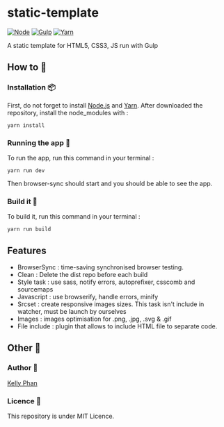 # static-template
[![Node](https://img.shields.io/badge/Node-%3E%3D8.9.1-brightgreen.svg?style=flat-square)]()
[![Gulp](https://img.shields.io/badge/Gulp%20-%3E%3D3.9.1-blue.svg?style=flat-square)]()
[![Yarn](https://img.shields.io/badge/yarn-%3E%3D1.3.2-ff69b4.svg?style=flat-square)]()


<!-- ![](screenshot.png "") -->

A static template for HTML5, CSS3, JS run with Gulp

<!-- [See the demo](https://oculus-rift.netlify.com/) -->


## How to 🎉

### Installation 📦 
First, do not forget to install [Node.js](https://nodejs.org/en/) and [Yarn](https://yarnpkg.com/en/docs/install). 
After downloaded the repository, install the node_modules with : 

```
yarn install
```

### Running the app 🚀
To run the app, run this command in your terminal :
```
yarn run dev
```
Then browser-sync should start and you should be able to see the app.

### Build it 👷
To build it, run this command in your terminal :
```
yarn run build
```  

## Features 
* BrowserSync : time-saving synchronised browser testing.
* Clean : Delete the dist repo before each build
* Style task : use sass, notify errors, autoprefixer, csscomb and sourcemaps
* Javascript : use browserify, handle errors, minify
* Srcset : create responsive images sizes. This task isn't include in watcher, must be launch by ourselves
* Images : images optimisation for .png, .jpg, .svg & .gif 
* File include : plugin that allows to include HTML file to separate code. 

## Other 🔎 
### Author 👥

[Kelly Phan](http://kellyphan.fr)

### Licence 📄
This repository is under MIT Licence.

